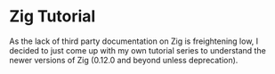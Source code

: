 # Zig Tutorial

As the lack of third party documentation on Zig is freightening low, I decided to just come up with my own tutorial series 
to understand the newer versions of Zig (0.12.0 and beyond unless deprecation). 

